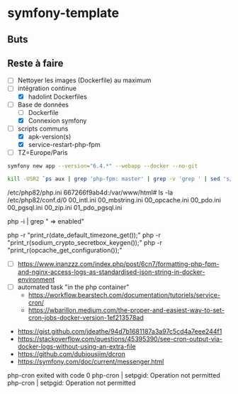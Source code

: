 # symfony-template

## Buts

## Reste à faire

- [ ] Nettoyer les images (Dockerfile) au maximum
- [ ] intégration continue
  - [x] hadolint Dockerfiles
- [ ] Base de données
  - [ ] Dockerfile
  - [x] Connexion symfony
- [ ] scripts communs
  - [x] apk-version(s)
  - [x] service-restart-php-fpm
- [ ] TZ=Europe/Paris

```bash
symfony new app --version="6.4.*" --webapp --docker --no-git
```

```bash
kill -USR2 `ps aux | grep 'php-fpm: master' | grep -v 'grep ' | sed 's/^\s\+\([0-9]\+\)\s.*$/\1/g'`
```

/etc/php82/php.ini
667266f9ab4d:/var/www/html# ls -la /etc/php82/conf.d/0
00_intl.ini       00_mbstring.ini   00_opcache.ini    00_pdo.ini        00_pgsql.ini      00_zip.ini        01_pdo_pgsql.ini  

php -i | grep " => enabled"

php -r "print_r(date_default_timezone_get());"
php -r "print_r(sodium_crypto_secretbox_keygen());"
php -r "print_r(opcache_get_configuration());"

- [ ] https://www.inanzzz.com/index.php/post/6cn7/formatting-php-fpm-and-nginx-access-logs-as-standardised-json-string-in-docker-environment
- [ ] automated task "in the php container"
  - https://workflow.bearstech.com/documentation/tutoriels/service-cron/
  - https://wbarillon.medium.com/the-proper-and-easiest-way-to-set-cron-jobs-docker-version-1ef213578ad
- https://gist.github.com/jdeathe/94d7b1681187a3a97c5cd4a7eee244f1
- https://stackoverflow.com/questions/45395390/see-cron-output-via-docker-logs-without-using-an-extra-file
- https://github.com/dubiousjim/dcron
- https://symfony.com/doc/current/messenger.html

php-cron exited with code 0
php-cron    | setpgid: Operation not permitted
php-cron    | setpgid: Operation not permitted
